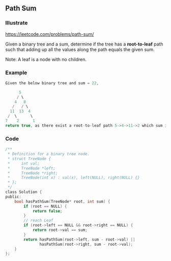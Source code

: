 ## Path Sum
### Illustrate
<https://leetcode.com/problems/path-sum/>

Given a binary tree and a sum, determine if the tree has a **root-to-leaf** path such that adding up all the values along the path equals the given sum.

Note: A leaf is a node with no children.

### Example

```c
Given the below binary tree and sum = 22,

      5
     / \
    4   8
   /   / \
  11  13  4
 /  \      \
7    2      1
return true, as there exist a root-to-leaf path 5->4->11->2 which sum is 22.
```

### Code
```c
/**
 * Definition for a binary tree node.
 * struct TreeNode {
 *     int val;
 *     TreeNode *left;
 *     TreeNode *right;
 *     TreeNode(int x) : val(x), left(NULL), right(NULL) {}
 * };
 */
class Solution {
public:
    bool hasPathSum(TreeNode* root, int sum) {
        if (root == NULL) {
            return false;
        }
        // reach Leaf
        if (root->left == NULL && root->right == NULL) {
            return root->val == sum;
        }
        return hasPathSum(root->left, sum - root->val) ||
               hasPathSum(root->right, sum - root->val);
    }
};
```
